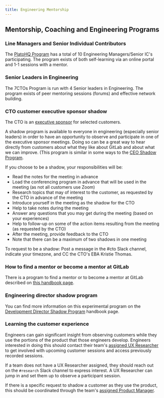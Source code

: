 ```yaml
---
title: Engineering Mentorship
---
```


## Mentorship, Coaching and Engineering Programs

### Line Managers and Senior Individual Contributors

The [PlatoHQ Program](/handbook/engineering/plato/index.html) has a total of 10 Engineering Managers/Senior IC's participating. The program exists of both self-learning via an online portal and 1-1 sessions with a mentor.

### Senior Leaders in Engineering

The 7CTOs Program is run with 4 Senior leaders in Engineering. The program exists of peer mentoring sessions (forums) and effective network building.

### CTO customer executive sponsor shadow

The CTO is an [executive sponsor](/handbook/sales/field-operations/gtm-resources/#executive-account-sponsorship-program) for selected customers.

A shadow program is available to everyone in engineering (especially senior leaders) in order to have an opportunity to observe and participate in one of the executive sponsor meetings. Doing so can be a great way to hear directly from customers about what they like about GitLab and about what we can improve. (This program is similar in some ways to the [CEO Shadow Program](https://about.gitlab.com/handbook/ceo/shadow/).

If you choose to be a shadow, your responsibilities will be:

- Read the notes for the meeting in advance
- Load the conferencing program in advance that will be used in the meeting (as not all customers use Zoom)
- Research topics that may of interest to the customer, as requested by the CTO in advance of the meeting
- Introduce yourself in the meeting as the shadow for the CTO
- Help to take notes during the meeting
- Answer any questions that you may get during the meeting (based on your experiences)
- Help to follow-up on some of the action items resulting from the meeting (as requested by the CTO)
- After the meeting, provide feedback to the CTO
- Note that there can be a maximum of two shadows in one meeting

To request to be a shadow: Post a message in the #cto Slack channel, indicate your timezone, and CC the CTO's EBA Kristie Thomas.

### How to find a mentor or become a mentor at GitLab

There is a program to find a mentor or to become a mentor at GitLab described on [this handbook page](/handbook/people-group/learning-and-development/mentor/).

### Engineering director shadow program

You can find more information on this experimental program on the [Development Director Shadow Program](/handbook/engineering/development/shadow/director-shadow-program.html) handbook page.

### Learning the customer experience

Engineers can gain significant insight from observing customers while they use the portions of the product that those engineers develop. Engineers interested in doing this should contact their team's [assigned UX Researcher](/handbook/product/categories/) to get involved with upcoming customer sessions and access previously recorded sessions.

If a team does not have a UX Researcher assigned, they should reach out on the `#research` Slack channel to express interest. A UX Researcher can jump in and set them up to observe a participant session.

If there is a specific request to shadow a customer as they use the product, this should be coordinated through the team's [assigned Product Manager](/handbook/product/categories/).
